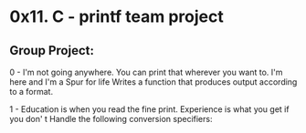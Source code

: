 # 0x11. C - printf team project

## Group Project:

0 - I'm not going anywhere. You can print that wherever you want to. I'm here and I'm a Spur for life
Writes a function that produces output according to a format.

1 - Education is when you read the fine print. Experience is what you get if you don' t
Handle the following conversion specifiers:

